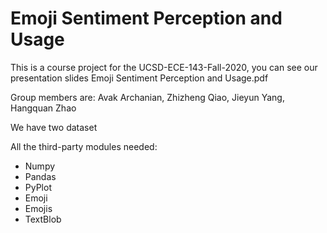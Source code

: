 # Emoji Sentiment Perception and Usage
This is a course project for the UCSD-ECE-143-Fall-2020, you can see our presentation slides Emoji Sentiment Perception and Usage.pdf

Group members are: Avak Archanian, Zhizheng Qiao, Jieyun Yang, Hangquan Zhao

We have two dataset 




All the third-party modules needed:
- Numpy
- Pandas
- PyPlot 
- Emoji
- Emojis
- TextBlob




